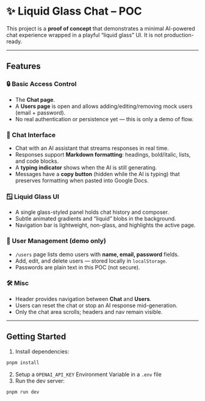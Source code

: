 # ✨ Liquid Glass Chat – POC

This project is a **proof of concept** that demonstrates a minimal AI-powered chat experience wrapped in a playful “liquid glass” UI. It is not production-ready.

---

## Features

### 🔒 Basic Access Control

- The **Chat page**.
- A **Users page** is open and allows adding/editing/removing mock users (email + password).
- No real authentication or persistence yet — this is only a demo of flow.

### 💬 Chat Interface

- Chat with an AI assistant that streams responses in real time.
- Responses support **Markdown formatting**: headings, bold/italic, lists, and code blocks.
- A **typing indicator** shows when the AI is still generating.
- Messages have a **copy button** (hidden while the AI is typing) that preserves formatting when pasted into Google Docs.

### 🪟 Liquid Glass UI

- A single glass-styled panel holds chat history and composer.
- Subtle animated gradients and “liquid” blobs in the background.
- Navigation bar is lightweight, non-glass, and highlights the active page.

### 👤 User Management (demo only)

- `/users` page lists demo users with **name, email, password** fields.
- Add, edit, and delete users — stored locally in `localStorage`.
- Passwords are plain text in this POC (not secure).

### 🛠️ Misc

- Header provides navigation between **Chat** and **Users**.
- Users can reset the chat or stop an AI response mid-generation.
- Only the chat area scrolls; headers and nav remain visible.

---

## Getting Started

1. Install dependencies:

```bash
pnpm install
```

2. Setup a `OPENAI_API_KEY` Environment Variable in a `.env` file
3. Run the dev server:

```bash
pnpm run dev
```
